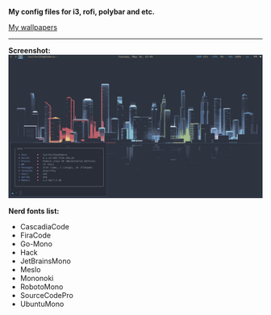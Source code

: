 **My config files for i3, rofi, polybar and etc.**

[My wallpapers](https://github.com/Lucifer25x/wallpapers)

<hr/>

**Screenshot:**
![Screenshot](./screenshot.png)

**Nerd fonts list:**
* CascadiaCode
* FiraCode
* Go-Mono
* Hack
* JetBrainsMono
* Meslo
* Mononoki
* RobotoMono
* SourceCodePro
* UbuntuMono

